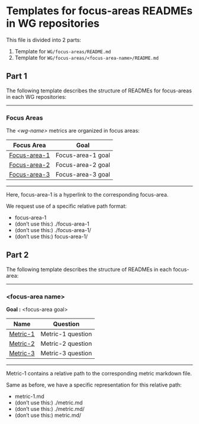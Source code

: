 # Templates for focus-areas READMEs in WG repositories

This  file is divided into 2 parts:
1. Template for `WG/focus-areas/README.md`
2. Template for `WG/focus-areas/<focus-area-name>/README.md`

## Part 1

The following template describes the structure of READMEs for focus-areas in each WG repositories:

---

### Focus Areas

The *\<wg-name>* metrics are organized in focus areas:

| Focus Area  | Goal |
| --- | --- |
| [Focus-area-1](focus-area-1)  | Focus-area-1 goal  |
| [Focus-area-2](focus-area-2)  | Focus-area-2 goal  |
| [Focus-area-3](focus-area-3)  | Focus-area-3 goal  |

---

Here, focus-area-1 is a hyperlink to the corresponding focus-area.

We request use of a specific relative path format:
* focus-area-1
* (don’t use this:) ./focus-area-1
* (don’t use this:) ./focus-area-1/
* (don’t use this:) focus-area-1/

## Part 2

The following template describes the structure of READMEs in each focus-area:

---

### \<focus-area name>

**Goal :** \<focus-area goal>

| Name  | Question |
| --- | --- |
| [Metric-1](metric-1)  | Metric-1 question  |
| [Metric-2](metric-2)  | Metric-2 question  |
| [Metric-3](metric-3)  | Metric-3 question  |

---

Metric-1 contains a relative path to the corresponding metric markdown file.

Same as before, we have a specific representation for this relative path:

* metric-1.md
* (don’t use this:) ./metric.md
* (don’t use this:) ./metric.md/
* (don’t use this:) metric.md/
